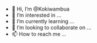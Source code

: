 - 👋 Hi, I’m @Kokiwambua
- 👀 I’m interested in ...
- 🌱 I’m currently learning ...
- 💞️ I’m looking to collaborate on ...
- 📫 How to reach me ...

<!---
Kokiwambua/Kokiwambua is a ✨ special ✨ repository because its `README.md` (this file) appears on your GitHub profile.
You can click the Preview link to take a look at your changes.
--->
